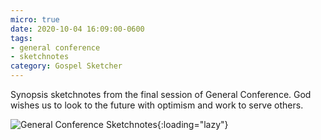 ```yaml
---
micro: true
date: 2020-10-04 16:09:00-0600
tags:
- general conference
- sketchnotes
category: Gospel Sketcher
---
```


Synopsis sketchnotes from the final session of General Conference. God wishes us to look to the future with optimism and work to serve others.

![General Conference Sketchnotes](https://media.bennorris.org/images/gospelsketcher/uploads/2020/7165a01076.jpg){:loading="lazy"}